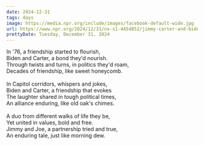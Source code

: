 ```yaml
---
date: 2024-12-31
tags: days
image: https://media.npr.org/include/images/facebook-default-wide.jpg
url: https://www.npr.org/2024/12/31/nx-s1-4454852/jimmy-carter-and-bidens-relationship-goes-back-decades
prettyDate: Tuesday, December 31, 2024
---
```

In '76, a friendship started to flourish,  <br>Biden and Carter, a bond they'd nourish.  <br>Through twists and turns, in politics they'd roam,  <br>Decades of friendship, like sweet honeycomb.<br><br>In Capitol corridors, whispers and jokes,  <br>Biden and Carter, a friendship that evokes  <br>The laughter shared in tough political times,  <br>An alliance enduring, like old oak's chimes.<br><br>A duo from different walks of life they be,  <br>Yet united in values, bold and free.  <br>Jimmy and Joe, a partnership tried and true,  <br>An enduring tale, just like morning dew.